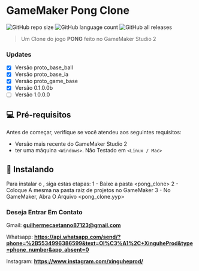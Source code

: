 # GameMaker Pong Clone

<!--- https://shields.io --->

![GitHub repo size](https://img.shields.io/github/repo-size/XinguHe/gm_pong_clone)
![GitHub language count](https://img.shields.io/github/languages/count/XinguHe/gm_pong_clone)
![GitHub all releases](https://img.shields.io/github/downloads/XinguHe/gm_pong_clone/total)

> Um Clone do jogo <strong>PONG</strong> feito no GameMaker Studio 2

### Updates

- [x] Versão proto_base_ball
- [x] Versão proto_base_ia
- [x] Versão proto_game_base
- [x] Versão 0.1.0.0b
- [ ] Versão 1.0.0.0

## 💻 Pré-requisitos

Antes de começar, verifique se você atendeu aos seguintes requisitos:
<!---Estes são apenas requisitos de exemplo. Adicionar, duplicar ou remover conforme necessário--->
* Versão mais recente do GameMaker Studio 2
* ter uma máquina `<Windows>`. Não Testado em `<Linux / Mac>`

## 🚀 Instalando <GameMaker Pong Clone>

Para instalar o <GameMaker Pong Clone>, siga estas etapas:
1 - Baixe a pasta <pong_clone>
2 - Coloque A mesma na pasta raiz de projetos no GameMaker
3 - No GameMaker, Abra O Arquivo <pong_clone.yyp>

### Deseja Entrar Em Contato

Gmail: <strong>guilhermecaetanno87123@gmail.com</strong>
  
Whatsapp: <strong>https://api.whatsapp.com/send/?phone=%2B5534996386599&text=Ol%C3%A1%2C+XinguheProd&type=phone_number&app_absent=0</strong>

Instagram: <strong>https://www.instagram.com/xinguheprod/</strong>
